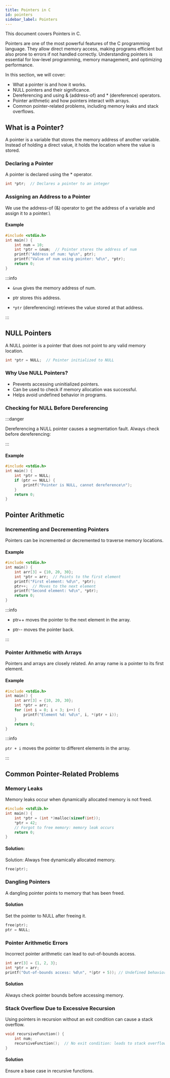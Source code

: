 ```yaml
---
title: Pointers in C
id: pointers
sidebar_label: Pointers
---
```


This document covers Pointers in C.

Pointers are one of the most powerful features of the C programming language. They allow direct memory access, making programs efficient but also prone to errors if not handled correctly. Understanding pointers is essential for low-level programming, memory management, and optimizing performance.

In this section, we will cover:

- What a pointer is and how it works.
- NULL pointers and their significance.
- Dereferencing and using & (address-of) and * (dereference) operators.
- Pointer arithmetic and how pointers interact with arrays.
- Common pointer-related problems, including memory leaks and stack overflows.

## What is a Pointer?
A pointer is a variable that stores the memory address of another variable. Instead of holding a direct value, it holds the location where the value is stored.

### Declaring a Pointer
A pointer is declared using the * operator.

```c
int *ptr;  // Declares a pointer to an integer
```

### Assigning an Address to a Pointer
We use the address-of (&) operator to get the address of a variable and assign it to a pointer.\

#### Example
```c
#include <stdio.h>
int main() {
    int num = 10;
    int *ptr = &num;  // Pointer stores the address of num
    printf("Address of num: %p\n", ptr);
    printf("Value of num using pointer: %d\n", *ptr);
    return 0;
}
```

:::info

- `&num` gives the memory address of num.

- ptr stores this address.

- `*ptr` (dereferencing) retrieves the value stored at that address.

:::

## NULL Pointers
A NULL pointer is a pointer that does not point to any valid memory location.

```c
int *ptr = NULL;  // Pointer initialized to NULL
```

### Why Use NULL Pointers?

- Prevents accessing uninitialized pointers.
- Can be used to check if memory allocation was successful.
- Helps avoid undefined behavior in programs.

### Checking for NULL Before Dereferencing
:::danger

Dereferencing a NULL pointer causes a segmentation fault. Always check before dereferencing:

:::

#### Example
```c
#include <stdio.h>
int main() {
    int *ptr = NULL;
    if (ptr == NULL) {
        printf("Pointer is NULL, cannot dereference\n");
    }
    return 0;
}
```

## Pointer Arithmetic
### Incrementing and Decrementing Pointers
Pointers can be incremented or decremented to traverse memory locations.

#### Example
```c
#include <stdio.h>
int main() {
    int arr[3] = {10, 20, 30};
    int *ptr = arr;  // Points to the first element
    printf("First element: %d\n", *ptr);
    ptr++;  // Moves to the next element
    printf("Second element: %d\n", *ptr);
    return 0;
}
```

:::info

- ptr++ moves the pointer to the next element in the array.

- ptr-- moves the pointer back.

:::

### Pointer Arithmetic with Arrays
Pointers and arrays are closely related. An array name is a pointer to its first element.

#### Example
```c
#include <stdio.h>
int main() {
    int arr[3] = {10, 20, 30};
    int *ptr = arr;
    for (int i = 0; i < 3; i++) {
        printf("Element %d: %d\n", i, *(ptr + i));
    }
    return 0;
}
```

:::info

`ptr + i` moves the pointer to different elements in the array.

:::

## Common Pointer-Related Problems
### Memory Leaks
Memory leaks occur when dynamically allocated memory is not freed.

```c
#include <stdlib.h>
int main() {
    int *ptr = (int *)malloc(sizeof(int));
    *ptr = 42;
    // Forgot to free memory: memory leak occurs
    return 0;
}
```

#### Solution:
Solution: Always free dynamically allocated memory.
```c
free(ptr);
```

### Dangling Pointers
A dangling pointer points to memory that has been freed.

#### Solution
Set the pointer to NULL after freeing it.

```c
free(ptr);
ptr = NULL;
```

### Pointer Arithmetic Errors
Incorrect pointer arithmetic can lead to out-of-bounds access.

```c
int arr[3] = {1, 2, 3};
int *ptr = arr;
printf("Out-of-bounds access: %d\n", *(ptr + 5)); // Undefined behavior
```

#### Solution
Always check pointer bounds before accessing memory.

### Stack Overflow Due to Excessive Recursion
Using pointers in recursion without an exit condition can cause a stack overflow.
```c
void recursiveFunction() {
    int num;
    recursiveFunction();  // No exit condition: leads to stack overflow
}
```

#### Solution 
Ensure a base case in recursive functions.